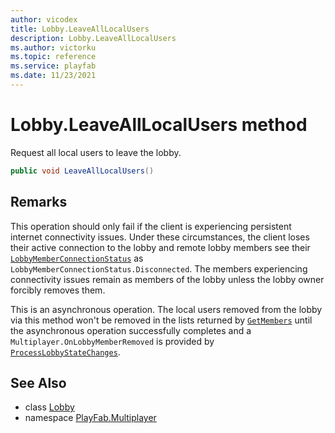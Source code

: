 ```yaml
---
author: vicodex
title: Lobby.LeaveAllLocalUsers
description: Lobby.LeaveAllLocalUsers
ms.author: victorku
ms.topic: reference
ms.service: playfab
ms.date: 11/23/2021
---
```


# Lobby.LeaveAllLocalUsers method

Request all local users to leave the lobby.

```csharp
public void LeaveAllLocalUsers()
```

## Remarks

This operation should only fail if the client is experiencing persistent internet connectivity issues. Under these circumstances, the client loses their active connection to the lobby and remote lobby members see their [`LobbyMemberConnectionStatus`](../LobbyMemberConnectionStatus.md) as `LobbyMemberConnectionStatus.Disconnected`. The members experiencing connectivity issues remain as members of the lobby unless the lobby owner forcibly removes them.

This is an asynchronous operation. The local users removed from the lobby via this method won't be removed in the lists returned by [`GetMembers`](./GetMembers.md) until the asynchronous operation successfully completes and a `Multiplayer.OnLobbyMemberRemoved` is provided by [`ProcessLobbyStateChanges`](../PlayFabMultiplayer/ProcessLobbyStateChanges.md).

## See Also

* class [Lobby](../Lobby.md)
* namespace [PlayFab.Multiplayer](../../PlayFabMultiplayerSDK.md)

